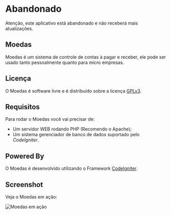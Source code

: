 Abandonado
==========
Atenção, este aplicativo está abandonado e não receberá mais atualizações.

Moedas
------
Moedas é um sistema de controle de contas à pagar e receber, ele pode ser usado tanto pessoalmente quanto para micro empresas.

Licença
-------
O Moedas é software livre e é distribuído sobre a licença [GPLv3](http://www.gnu.org/licenses/gpl-3.0.html).

Requisitos
----------
Para rodar o Moedas você vai precisar de:

 - Um servidor WEB rodando PHP (Recomendo o Apache);
 - Um sistema gerenciador de banco de dados suportado pelo _CodeIgniter_.

Powered By
----------
O Moedas é desenvolvido utilizando o Framework [CodeIgniter](http://codeigniter.com/).

Screenshot
----------
Veja o Moedas em ação:

![Moedas em ação](docs/screenshots/moedas.png)

